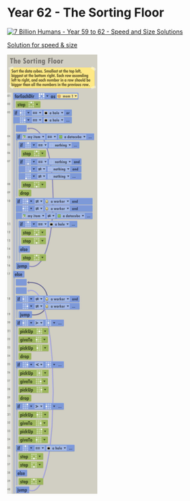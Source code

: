 # Year 62 - The Sorting Floor

[![7 Billion Humans - Year 59 to 62 - Speed and Size Solutions](https://img.youtube.com/vi/gSDUI1Xwo64/0.jpg)](https://www.youtube.com/watch?v=gSDUI1Xwo64&t=541s)

[Solution for speed & size](../Year49/solution.txt)

![Solution for speed & size](solution.JPEG "Year 62")